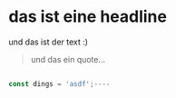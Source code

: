 [whatever]::
[@dings]:whatever
[whatever]: :
[whatever]: whatever


# das ist eine headline

und das ist der text :)

> und das ein quote...


```javascript

const dings = 'asdf';----
```